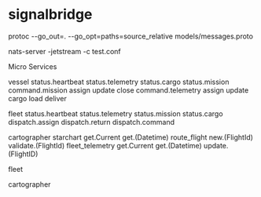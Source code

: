 # signalbridge
protoc --go_out=. --go_opt=paths=source_relative models/messages.proto

nats-server -jetstream -c test.conf

Micro Services

vessel
    status.heartbeat
    status.telemetry
    status.cargo
    status.mission
    command.mission
        assign
        update
        close
    command.telemetry
        assign
        update
    cargo
        load
        deliver

fleet
    status.heartbeat
    status.telemetry
    status.mission
    status.cargo
    dispatch.assign
    dispatch.return
    dispatch.command


cartographer
    starchart
        get.Current
        get.(Datetime)
    route_flight
        new.(FlightId)
        validate.(FlightId)
    fleet_telemetry
        get.Current
        get.(Datetime)
        update.(FlightID)



fleet

cartographer